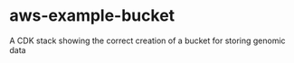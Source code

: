 # aws-example-bucket

A CDK stack showing the correct creation of a bucket for storing genomic data

